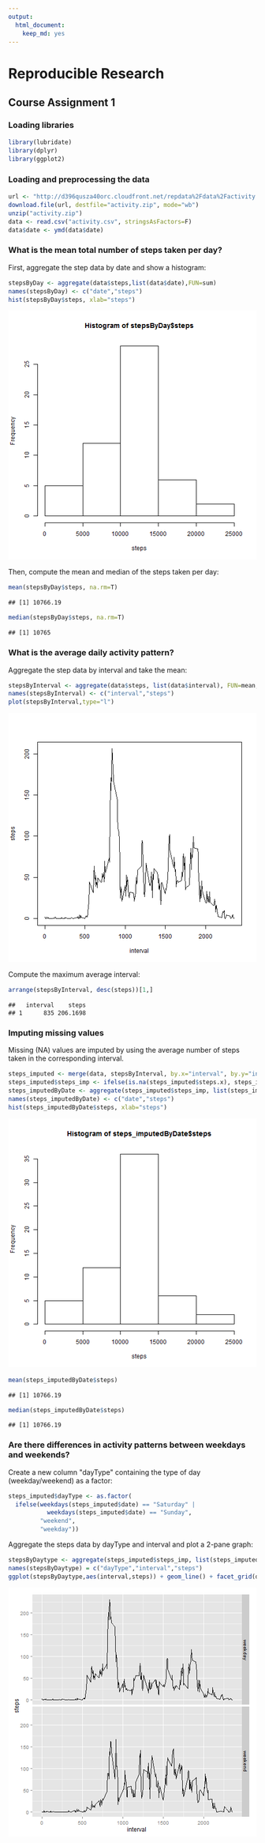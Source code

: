 ```yaml
---
output:
  html_document:
    keep_md: yes
---
```

Reproducible Research
=====================
## Course Assignment 1

### Loading libraries

```r
library(lubridate)
library(dplyr)
library(ggplot2)
```

### Loading and preprocessing the data

```r
url <- "http://d396qusza40orc.cloudfront.net/repdata%2Fdata%2Factivity.zip"
download.file(url, destfile="activity.zip", mode="wb")
unzip("activity.zip")
data <- read.csv("activity.csv", stringsAsFactors=F)
data$date <- ymd(data$date)
```

### What is the mean total number of steps taken per day?
First, aggregate the step data by date and show a histogram:

```r
stepsByDay <- aggregate(data$steps,list(data$date),FUN=sum)
names(stepsByDay) <- c("date","steps")
hist(stepsByDay$steps, xlab="steps")
```

![plot of chunk unnamed-chunk-3](figure/unnamed-chunk-3-1.png) 

Then, compute the mean and median of the steps taken per day:

```r
mean(stepsByDay$steps, na.rm=T)
```

```
## [1] 10766.19
```

```r
median(stepsByDay$steps, na.rm=T)
```

```
## [1] 10765
```

### What is the average daily activity pattern?
Aggregate the step data by interval and take the mean:

```r
stepsByInterval <- aggregate(data$steps, list(data$interval), FUN=mean, na.rm=T)
names(stepsByInterval) <- c("interval","steps")
plot(stepsByInterval,type="l")
```

![plot of chunk unnamed-chunk-5](figure/unnamed-chunk-5-1.png) 

Compute the maximum average interval:

```r
arrange(stepsByInterval, desc(steps))[1,]
```

```
##   interval    steps
## 1      835 206.1698
```

### Imputing missing values
Missing (NA) values are imputed by using the average number of steps taken in the corresponding interval.

```r
steps_imputed <- merge(data, stepsByInterval, by.x="interval", by.y="interval")
steps_imputed$steps_imp <- ifelse(is.na(steps_imputed$steps.x), steps_imputed$steps.y, steps_imputed$steps.x)
steps_imputedByDate <- aggregate(steps_imputed$steps_imp, list(steps_imputed$date), FUN=sum)
names(steps_imputedByDate) <- c("date","steps")
hist(steps_imputedByDate$steps, xlab="steps")
```

![plot of chunk unnamed-chunk-7](figure/unnamed-chunk-7-1.png) 

```r
mean(steps_imputedByDate$steps)
```

```
## [1] 10766.19
```

```r
median(steps_imputedByDate$steps)
```

```
## [1] 10766.19
```

### Are there differences in activity patterns between weekdays and weekends?
Create a new column "dayType" containing the type of day (weekday/weekend) as a factor:

```r
steps_imputed$dayType <- as.factor(
  ifelse(weekdays(steps_imputed$date) == "Saturday" | 
           weekdays(steps_imputed$date) == "Sunday", 
         "weekend",
         "weekday"))
```
Aggregate the steps data by dayType and interval and plot a 2-pane graph:

```r
stepsByDaytype <- aggregate(steps_imputed$steps_imp, list(steps_imputed$dayType, steps_imputed$interval), FUN=mean)
names(stepsByDaytype) = c("dayType","interval","steps")
ggplot(stepsByDaytype,aes(interval,steps)) + geom_line() + facet_grid(dayType ~ .)
```

![plot of chunk unnamed-chunk-9](figure/unnamed-chunk-9-1.png) 

